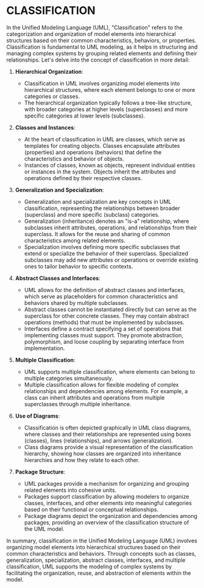 # CLASSIFICATION

In the Unified Modeling Language (UML), "Classification" refers to the categorization and organization of model elements into hierarchical structures based on their common characteristics, behaviors, or properties. Classification is fundamental to UML modeling, as it helps in structuring and managing complex systems by grouping related elements and defining their relationships. Let's delve into the concept of classification in more detail:

1. **Hierarchical Organization**:
   * Classification in UML involves organizing model elements into hierarchical structures, where each element belongs to one or more categories or classes.
   * The hierarchical organization typically follows a tree-like structure, with broader categories at higher levels (superclasses) and more specific categories at lower levels (subclasses).

2. **Classes and Instances**:
   * At the heart of classification in UML are classes, which serve as templates for creating objects. Classes encapsulate attributes (properties) and operations (behaviors) that define the characteristics and behavior of objects.
   * Instances of classes, known as objects, represent individual entities or instances in the system. Objects inherit the attributes and operations defined by their respective classes.

3. **Generalization and Specialization**:
   * Generalization and specialization are key concepts in UML classification, representing the relationships between broader (superclass) and more specific (subclass) categories.
   * Generalization (inheritance) denotes an "is-a" relationship, where subclasses inherit attributes, operations, and relationships from their superclass. It allows for the reuse and sharing of common characteristics among related elements.
   * Specialization involves defining more specific subclasses that extend or specialize the behavior of their superclass. Specialized subclasses may add new attributes or operations or override existing ones to tailor behavior to specific contexts.

4. **Abstract Classes and Interfaces**:
   * UML allows for the definition of abstract classes and interfaces, which serve as placeholders for common characteristics and behaviors shared by multiple subclasses.
   * Abstract classes cannot be instantiated directly but can serve as the superclass for other concrete classes. They may contain abstract operations (methods) that must be implemented by subclasses.
   * Interfaces define a contract specifying a set of operations that implementing classes must support. They promote abstraction, polymorphism, and loose coupling by separating interface from implementation.

5. **Multiple Classification**:
   * UML supports multiple classification, where elements can belong to multiple categories simultaneously.
   * Multiple classification allows for flexible modeling of complex relationships and dependencies among elements. For example, a class can inherit attributes and operations from multiple superclasses through multiple inheritance.

6. **Use of Diagrams**:
   * Classification is often depicted graphically in UML class diagrams, where classes and their relationships are represented using boxes (classes), lines (relationships), and arrows (generalization).
   * Class diagrams provide a visual representation of the classification hierarchy, showing how classes are organized into inheritance hierarchies and how they relate to each other.

7. **Package Structure**:
   * UML packages provide a mechanism for organizing and grouping related elements into cohesive units.
   * Packages support classification by allowing modelers to organize classes, interfaces, and other elements into meaningful categories based on their functional or conceptual relationships.
   * Package diagrams depict the organization and dependencies among packages, providing an overview of the classification structure of the UML model.

In summary, classification in the Unified Modeling Language (UML) involves organizing model elements into hierarchical structures based on their common characteristics and behaviors. Through concepts such as classes, generalization, specialization, abstract classes, interfaces, and multiple classification, UML supports the modeling of complex systems by facilitating the organization, reuse, and abstraction of elements within the model.
